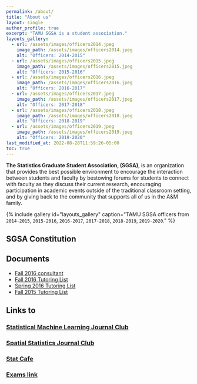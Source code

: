 ```yaml
---
permalink: /about/
title: "About us"
layout: single
author_profile: true
excerpt: "TAMU SGSA is a student association."
layouts_gallery:
  - url: /assets/images/officers2014.jpeg
    image_path: /assets/images/officers2014.jpeg
    alt: "Officers: 2014-2015"
  - url: /assets/images/officers2015.jpeg
    image_path: /assets/images/officers2015.jpeg
    alt: "Officers: 2015-2016"
  - url: /assets/images/officers2016.jpeg
    image_path: /assets/images/officers2016.jpeg
    alt: "Officers: 2016-2017"
  - url: /assets/images/officers2017.jpeg
    image_path: /assets/images/officers2017.jpeg
    alt: "Officers: 2017-2018"
  - url: /assets/images/officers2018.jpeg
    image_path: /assets/images/officers2018.jpeg
    alt: "Officers: 2018-2019"
  - url: /assets/images/officers2019.jpeg
    image_path: /assets/images/officers2019.jpeg
    alt: "Officers: 2019-2020"
last_modified_at: 2022-08-28T11:59:26-05:00
toc: true
---
```


**The Statistics Graduate Student Association, (SGSA)**, is an organization that provides the best possible environment to encourage the interaction between students and faculty by bestowing forums for students to connect with faculty as they discuss their current research, encouraging participation in academic events outside of the traditional classroom setting, and by giving back to the community that supports all of us in the A&M family.

{% include gallery id="layouts_gallery" caption="TAMU SGSA officers from `2014-2015`, `2015-2016`, `2016-2017`, `2017-2018`, `2018-2019`, `2019-2020`." %}

## SGSA Constitution

## Documents

- [Fall 2016 consultant](/assets/files/fall2016consultant.pdf)
- [Fall 2016 Tutoring List](/assets/files/fall2016tutor.pdf)
- [Spring 2016 Tutoring List](/assets/files/spring2016tutor.pdf)
- [Fall 2015 Tutoring List](/assets/files/fall2015tutor.pdf)

## Links to

### [Statistical Machine Learning Journal Club](http://wiki.stat.tamu.edu/index.php/Statistical_Machine_Learning_Journal_Club)

### [Spatial Statistics Journal Club](http://wiki.stat.tamu.edu/index.php/Spatial_Statistics_Journal_Club)

### [Stat Cafe](http://wiki.stat.tamu.edu/index.php/StatCafe)

### [Exams link](https://www.stat.tamu.edu/academics/ms-and-phd-exams/)
